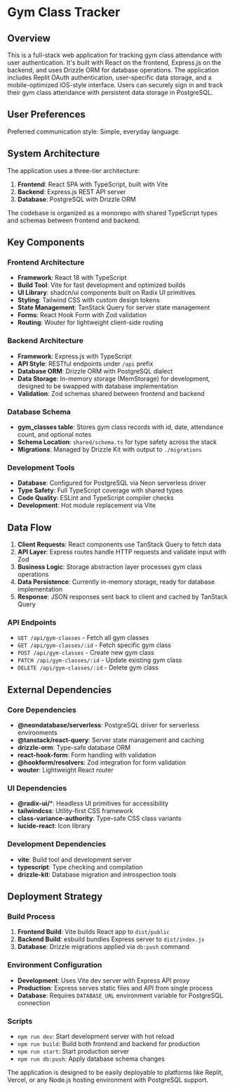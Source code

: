 # Gym Class Tracker

## Overview

This is a full-stack web application for tracking gym class attendance with user authentication. It's built with React on the frontend, Express.js on the backend, and uses Drizzle ORM for database operations. The application includes Replit OAuth authentication, user-specific data storage, and a mobile-optimized iOS-style interface. Users can securely sign in and track their gym class attendance with persistent data storage in PostgreSQL.

## User Preferences

Preferred communication style: Simple, everyday language.

## System Architecture

The application uses a three-tier architecture:

1. **Frontend**: React SPA with TypeScript, built with Vite
2. **Backend**: Express.js REST API server
3. **Database**: PostgreSQL with Drizzle ORM

The codebase is organized as a monorepo with shared TypeScript types and schemas between frontend and backend.

## Key Components

### Frontend Architecture
- **Framework**: React 18 with TypeScript
- **Build Tool**: Vite for fast development and optimized builds
- **UI Library**: shadcn/ui components built on Radix UI primitives
- **Styling**: Tailwind CSS with custom design tokens
- **State Management**: TanStack Query for server state management
- **Forms**: React Hook Form with Zod validation
- **Routing**: Wouter for lightweight client-side routing

### Backend Architecture
- **Framework**: Express.js with TypeScript
- **API Style**: RESTful endpoints under `/api` prefix
- **Database ORM**: Drizzle ORM with PostgreSQL dialect
- **Data Storage**: In-memory storage (MemStorage) for development, designed to be swapped with database implementation
- **Validation**: Zod schemas shared between frontend and backend

### Database Schema
- **gym_classes table**: Stores gym class records with id, date, attendance count, and optional notes
- **Schema Location**: `shared/schema.ts` for type safety across the stack
- **Migrations**: Managed by Drizzle Kit with output to `./migrations`

### Development Tools
- **Database**: Configured for PostgreSQL via Neon serverless driver
- **Type Safety**: Full TypeScript coverage with shared types
- **Code Quality**: ESLint and TypeScript compiler checks
- **Development**: Hot module replacement via Vite

## Data Flow

1. **Client Requests**: React components use TanStack Query to fetch data
2. **API Layer**: Express routes handle HTTP requests and validate input with Zod
3. **Business Logic**: Storage abstraction layer processes gym class operations
4. **Data Persistence**: Currently in-memory storage, ready for database implementation
5. **Response**: JSON responses sent back to client and cached by TanStack Query

### API Endpoints
- `GET /api/gym-classes` - Fetch all gym classes
- `GET /api/gym-classes/:id` - Fetch specific gym class
- `POST /api/gym-classes` - Create new gym class
- `PATCH /api/gym-classes/:id` - Update existing gym class
- `DELETE /api/gym-classes/:id` - Delete gym class

## External Dependencies

### Core Dependencies
- **@neondatabase/serverless**: PostgreSQL driver for serverless environments
- **@tanstack/react-query**: Server state management and caching
- **drizzle-orm**: Type-safe database ORM
- **react-hook-form**: Form handling with validation
- **@hookform/resolvers**: Zod integration for form validation
- **wouter**: Lightweight React router

### UI Dependencies
- **@radix-ui/***: Headless UI primitives for accessibility
- **tailwindcss**: Utility-first CSS framework
- **class-variance-authority**: Type-safe CSS class variants
- **lucide-react**: Icon library

### Development Dependencies
- **vite**: Build tool and development server
- **typescript**: Type checking and compilation
- **drizzle-kit**: Database migration and introspection tools

## Deployment Strategy

### Build Process
1. **Frontend Build**: Vite builds React app to `dist/public`
2. **Backend Build**: esbuild bundles Express server to `dist/index.js`
3. **Database**: Drizzle migrations applied via `db:push` command

### Environment Configuration
- **Development**: Uses Vite dev server with Express API proxy
- **Production**: Express serves static files and API from single process
- **Database**: Requires `DATABASE_URL` environment variable for PostgreSQL connection

### Scripts
- `npm run dev`: Start development server with hot reload
- `npm run build`: Build both frontend and backend for production
- `npm run start`: Start production server
- `npm run db:push`: Apply database schema changes

The application is designed to be easily deployable to platforms like Replit, Vercel, or any Node.js hosting environment with PostgreSQL support.